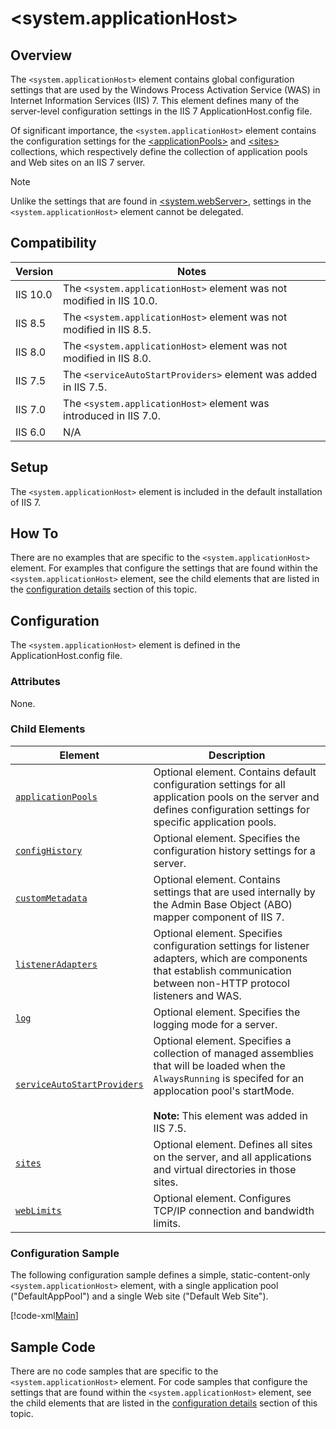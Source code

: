  &lt;system.applicationHost&gt;
====================
<a id="001"></a>
## Overview

The `<system.applicationHost>` element contains global configuration settings that are used by the Windows Process Activation Service (WAS) in Internet Information Services (IIS) 7. This element defines many of the server-level configuration settings in the IIS 7 ApplicationHost.config file.

Of significant importance, the `<system.applicationHost>` element contains the configuration settings for the [&lt;applicationPools&gt;](applicationpools/index.md) and [&lt;sites&gt;](sites/index.md) collections, which respectively define the collection of application pools and Web sites on an IIS 7 server.

> [!NOTE]
> Unlike the settings that are found in [&lt;system.webServer&gt;](system.webserver/index.md), settings in the `<system.applicationHost>` element cannot be delegated.

<a id="002"></a>
## Compatibility

| Version | Notes |
| --- | --- |
| IIS 10.0 | The `<system.applicationHost>` element was not modified in IIS 10.0. |
| IIS 8.5 | The `<system.applicationHost>` element was not modified in IIS 8.5. |
| IIS 8.0 | The `<system.applicationHost>` element was not modified in IIS 8.0. |
| IIS 7.5 | The `<serviceAutoStartProviders>` element was added in IIS 7.5. |
| IIS 7.0 | The `<system.applicationHost>` element was introduced in IIS 7.0. |
| IIS 6.0 | N/A |

<a id="003"></a>
## Setup

The `<system.applicationHost>` element is included in the default installation of IIS 7.

<a id="004"></a>
## How To

There are no examples that are specific to the `<system.applicationHost>` element. For examples that configure the settings that are found within the `<system.applicationHost>` element, see the child elements that are listed in the [configuration details](#005) section of this topic.

<a id="005"></a>
## Configuration

The `<system.applicationHost>` element is defined in the ApplicationHost.config file.

### Attributes

None.

### Child Elements

| Element | Description |
| --- | --- |
| [`applicationPools`](applicationpools/index.md) | Optional element. Contains default configuration settings for all application pools on the server and defines configuration settings for specific application pools. |
| [`configHistory`](confighistory.md) | Optional element. Specifies the configuration history settings for a server. |
| [`customMetadata`](custommetadata/index.md) | Optional element. Contains settings that are used internally by the Admin Base Object (ABO) mapper component of IIS 7. |
| [`listenerAdapters`](listeneradapters/index.md) | Optional element. Specifies configuration settings for listener adapters, which are components that establish communication between non-HTTP protocol listeners and WAS. |
| [`log`](log/index.md) | Optional element. Specifies the logging mode for a server. |
| [`serviceAutoStartProviders`](serviceautostartproviders/index.md) | Optional element. Specifies a collection of managed assemblies that will be loaded when the `AlwaysRunning` is specifed for an applocation pool's startMode. <br><br>**Note:** This element was added in IIS 7.5. |
| [`sites`](sites/index.md) | Optional element. Defines all sites on the server, and all applications and virtual directories in those sites. |
| [`webLimits`](weblimits.md) | Optional element. Configures TCP/IP connection and bandwidth limits. |

### Configuration Sample

The following configuration sample defines a simple, static-content-only `<system.applicationHost>` element, with a single application pool ("DefaultAppPool") and a single Web site ("Default Web Site").

[!code-xml[Main](index/samples/sample1.xml)]

<a id="006"></a>
## Sample Code

There are no code samples that are specific to the `<system.applicationHost>` element. For code samples that configure the settings that are found within the `<system.applicationHost>` element, see the child elements that are listed in the [configuration details](#005) section of this topic.